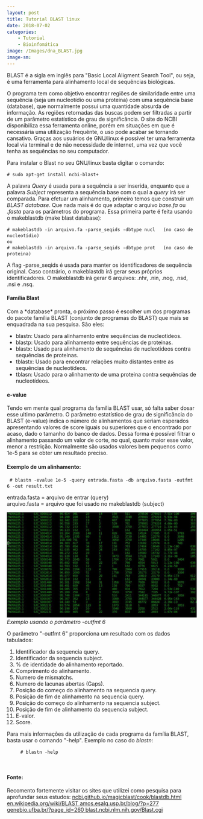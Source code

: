 ```yaml
---
layout: post
title: Tutorial BLAST linux
date: 2018-07-02
categories:
    - Tutorial
    - Bioinfomática
image: /Images/dna_BLAST.jpg
image-sm:
---
```


   BLAST é a sigla em inglês para "Basic Local Aligment Search Tool", ou seja, 
é uma ferramenta para alinhamento local de sequências biológicas.

   O programa tem como objetivo encontrar regiões de similaridade entre uma 
sequência (seja um nucleotídio ou uma proteina) com uma sequência base (database), 
que normalmente possui uma quantidade absurda de informação. As regiões retornadas 
das buscas podem ser filtradas a partir de um parâmetro estatístico de grau de 
significância.
    O site do NCBI disponibiliza essa ferramenta online, porém em situações em que 
é necessária uma utilização frequênte, o uso  pode acabar se tornando cansativo. 
Graças aos usuários de GNU/linux é possível ter uma ferramenta local via terminal e 
de não necessidade de internet, uma vez que você tenha as sequências no seu computador.
    
   Para instalar o Blast no seu GNU/linux basta digitar o comando:
	
	# sudo apt-get install ncbi-blast+

   A palavra *Query* é usada para a sequência a ser inserida, enquanto que a palavra 
*Subject* representa a sequência base com o qual a *query* irá ser comparada.
    Para efetuar um alinhamento, primeiro temos que construir um *BLAST database*. 
Que nada mais é do que adaptar o arquivo *base.fa* ou *.fasta* para os parâmetros do 
programa. Essa primeira parte é feita usando o makeblastdb (make blast database):


	# makeblastdb -in arquivo.fa -parse_seqids -dbtype nucl   (no caso de nucleotídio) 
	ou
	# makeblastdb -in arquivo.fa -parse_seqids -dbtype prot   (no caso de proteina) 



   A flag -parse_seqids é usada para manter os identificadores de sequência original.
Caso contrário, o makeblastdb irá gerar seus próprios identificadores. O makeblastdb
irá gerar 6 arquivos: .nhr, .nin, .nog, .nsd, .nsi e .nsq.

   <h4>Família Blast</h4>
   Com a *database* pronta, o próximo passo é escolher um dos programas do pacote 
família BLAST (conjunto de programas do BLAST) que mais se enquadrada na sua pesquisa. 
   São eles:
   <ul>
     <li>blastn: Usado para alinhamento entre sequências de nucleotídeos.</li>
     <li>blastp: Usado para alinhamento entre sequências de proteinas.</li>
     <li>blastx: Usado para alinhamento de sequências de nucleotideos contra sequências de proteinas.</li>
     <li>tblastx: Usado para encontrar relações muito distantes entre as sequências de nucleotídeos.</li>
     <li>tblasn: Usado para o alinhamento de uma proteina contra sequências de nucleotídeos.</li> 
   </ul>

   <h4>e-value</h4>
   Tendo em mente qual programa da família BLAST usar, só falta saber dosar esse 
ultimo parâmetro.
   O parâmetro estatístico de grau de significância do BLAST (e-value) indica o 
número de alinhamentos que seriam esperados apresentando valores de score iguais ou 
superiores que o encontrado por acaso, dado o tamanho do banco de dados. Dessa forma 
é possível filtrar o alinhamento passando um valor de corte, no qual, quanto maior 
esse valor, menor a restrição. Normalmente são usados valores bem pequenos como 1e-5 
para se obter um resultado preciso.

   <h4>Exemplo de um alinhamento:</h4>
     
     # blastn -evalue 1e-5 -query entrada.fasta -db arquivo.fasta -outfmt 6 -out result.txt
 <p>
   entrada.fasta = arquivo de entrar (query) <br />
   arquivo.fasta = arquivo que foi usado no makeblastdb (subject) <br />
</p>

![](/Images/output_BLAST.jpg) *Exemplo usando o parâmetro -outfmt 6*


   O parâmetro "-outfmt 6" proporciona um resultado com os dados tabulados:
   <ol>
    <li> Identificador da sequencia query.</li>
    <li> Identificador da sequencia subject.</li>
    <li> % de identidade do alinhamento reportado.</li>
    <li> Comprimento do alinhamento.</li>
    <li> Numero de mismatchs.</li>
    <li> Numero de lacunas abertas (Gaps).</li>
    <li> Posição do começo do alinhamento na sequencia query.</li>
    <li> Posição de fim de alinhamento na sequencia query.</li>
    <li> Posição do começo do alinhamento na sequencia subject.</li>
    <li> Posição de fim de alinhamento da sequencia subject.</li>
    <li> E-valor.</li>
    <li> Score.</li>
   </ol>

   Para mais informações da utilização de cada programa da família BLAST, basta usar o comando "-help".
Exemplo no caso do *blastn*:

		 # blastn -help 
<p>
	<br />
</p>

   <h4>Fonte:</h4>
   Recomento fortemente visitar os sites que utilizei como pesquisa para aprofundar seus estudos:
   
   <a HREF= "https://ncbi.github.io/magicblast/cook/blastdb.html" TARGET="_blank" >
	ncbi.github.io/magicblast/cook/blastdb.html </a>
	
   <a HREF= "https://en.wikipedia.org/wiki/BLAST " TARGET="_blank">
	en.wikipedia.org/wiki/BLAST </a>
	
   <a HREF= "https://amos.esalq.usp.br/blog/?p=277" TARGET="_blank">
	amos.esalq.usp.br/blog/?p=277 </a>
	
   <a HREF= "https://www.genebio.ufba.br/?page_id=260" TARGET="_blank">
	genebio.ufba.br/?page_id=260 </a>
	
   <a HREF= "https://blast.ncbi.nlm.nih.gov/Blast.cgi " TARGET="_blank">
	blast.ncbi.nlm.nih.gov/Blast.cgi </a>

